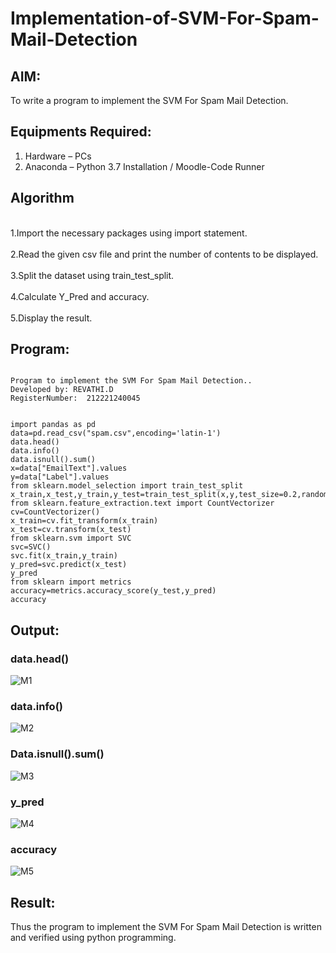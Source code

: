 # Implementation-of-SVM-For-Spam-Mail-Detection

## AIM:
To write a program to implement the SVM For Spam Mail Detection.

## Equipments Required:
1. Hardware – PCs
2. Anaconda – Python 3.7 Installation / Moodle-Code Runner

## Algorithm
<br>1.Import the necessary packages using import statement.</br>
<br>2.Read the given csv file and print the number of contents to be displayed.</br>
<br>3.Split the dataset using train_test_split.</br>
<br>4.Calculate Y_Pred and accuracy.</br>
<br>5.Display the result.</br>

## Program:
```

Program to implement the SVM For Spam Mail Detection..
Developed by: REVATHI.D
RegisterNumber:  212221240045


import pandas as pd
data=pd.read_csv("spam.csv",encoding='latin-1')
data.head()
data.info()
data.isnull().sum()
x=data["EmailText"].values
y=data["Label"].values
from sklearn.model_selection import train_test_split 
x_train,x_test,y_train,y_test=train_test_split(x,y,test_size=0.2,random_state=0)
from sklearn.feature_extraction.text import CountVectorizer
cv=CountVectorizer()
x_train=cv.fit_transform(x_train)
x_test=cv.transform(x_test)
from sklearn.svm import SVC
svc=SVC()
svc.fit(x_train,y_train)
y_pred=svc.predict(x_test)
y_pred
from sklearn import metrics
accuracy=metrics.accuracy_score(y_test,y_pred)
accuracy

```

## Output:
### data.head()

![M1](https://user-images.githubusercontent.com/94154683/173188644-fb111910-cb13-4fcb-8c0a-a6ec86c855b3.png)

### data.info()

![M2](https://user-images.githubusercontent.com/94154683/173188648-a5ff22ad-b4b0-403b-a0cd-20d628e81f11.png)

### Data.isnull().sum()
![M3](https://user-images.githubusercontent.com/94154683/173188651-10d3d90e-1646-481f-8af8-4d2cd73cdedd.png)


### y_pred

![M4](https://user-images.githubusercontent.com/94154683/173188660-97da40d7-3ed8-4520-b95d-cd1df1f7079b.png)

### accuracy


![M5](https://user-images.githubusercontent.com/94154683/173188662-c92f36b2-48b5-439a-9d82-f0b82fad4e23.png)



## Result:
Thus the program to implement the SVM For Spam Mail Detection is written and verified using python programming.
